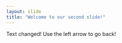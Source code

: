 ```yaml
---
layout: slide
title: "Welcome to our second slide!"
---
```

Text changed!
Use the left arrow to go back!
